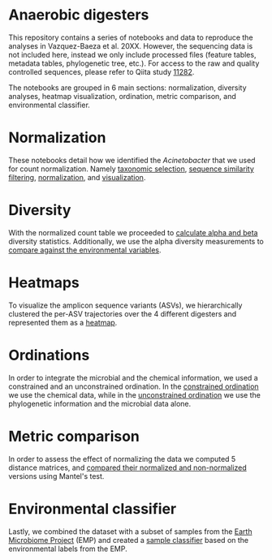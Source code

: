 # Anaerobic digesters

This repository contains a series of notebooks and data to reproduce the
analyses in Vazquez-Baeza et al. 20XX. However, the sequencing data is not
included here, instead we only include processed files (feature tables,
metadata tables, phylogenetic tree, etc.). For access to the raw and quality
controlled sequences, please refer to Qiita study
[11282](https://qiita.ucsd.edu/study/description/11282).

The notebooks are grouped in 6 main sections: normalization, diversity
analyses, heatmap visualization, ordination, metric comparison, and
environmental classifier.

# Normalization

These notebooks detail how we identified the *Acinetobacter* that we used for
count normalization. Namely [taxonomic
selection](notebooks/0.1.1-acinetobacter-identification.ipynb), [sequence
similarity filtering](notebooks/0.1.2-acinetobacter-selection.ipynb),
[normalization](notebooks/0.1.3-acinetobacter-normalization.ipynb), and
[visualization](notebooks/0.1.3.1-acinetobacter-visualizations.ipynb).

# Diversity

With the normalized count table we proceeded to [calculate alpha and
beta](notebooks/0.2.0-processing-alpha-and-beta.ipynb) diversity statistics.
Additionally, we use the alpha diversity measurements to [compare against the
environmental variables](notebooks/0.2.1-alpha-diversity-correlations.ipynb).

# Heatmaps

To visualize the amplicon sequence variants (ASVs), we hierarchically clustered
the per-ASV trajectories over the 4 different digesters and represented them
as a [heatmap](notebooks/0.3.0-heatmaps.ipynb).

# Ordinations

In order to integrate the microbial and the chemical information, we used a
constrained and an unconstrained ordination. In the [constrained ordination](
notebooks/0.4.0-cca-biplot.ipynb) we use the chemical data, while in the
[unconstrained ordination](notebooks/0.4.1-pcoa-biplot.ipynb) we use the
phylogenetic information and the microbial data alone.

# Metric comparison

In order to assess the effect of normalizing the data we computed 5 distance
matrices, and [compared their normalized and
non-normalized](notebooks/0.5.0-metric-wide-comparison.ipynb) versions using
Mantel's test.

# Environmental classifier

Lastly, we combined the dataset with a subset of samples from the [Earth
Microbiome Project](http://www.earthmicrobiome.org/) (EMP) and created a
[sample classifier](notebooks/0.6.0-distance-classification-to-the-emp.ipynb)
based on the environmental labels from the EMP.
